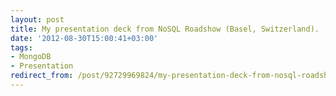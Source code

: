 ```yaml
---
layout: post
title: My presentation deck from NoSQL Roadshow (Basel, Switzerland).
date: '2012-08-30T15:00:41+03:00'
tags:
- MongoDB
- Presentation
redirect_from: /post/92729969824/my-presentation-deck-from-nosql-roadshow-basel-switzerla
---
```


<p><script async class="speakerdeck-embed" data-id="503f2c172d2b07000203cd89" data-ratio="1.7777777777777777" src="//speakerdeck.com/assets/embed.js"></script></p>
